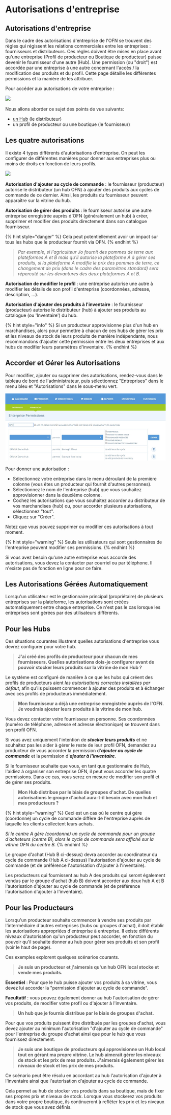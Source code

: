 # Autorisations d'entreprise

## Autorisations d'entreprise

Dans le cadre des autorisations d'entreprise de l'OFN se trouvent des règles qui régissent les relations commerciales entre les entreprises : fournisseurs et distributeurs. Ces règles doivent être mises en place avant qu'une entreprise \(Profil de producteur ou Boutique de producteur\) puisse devenir le fournisseur d'une autre \(Hub\). Une permission \(ou "droit"\) est accordée par une entreprise à une autre concernant l'accès / la modification des produits et du profil. Cette page détaille les différentes permissions et la manière de les attribuer. 

Pour accéder aux autorisations de votre entreprise :

![](../../.gitbook/assets/permissions.gif)

Nous allons aborder ce sujet des points de vue suivants:

* [un Hub](enterprise-to-enterprise-permissions-e2es.md#hub-perspective) \(le distributeur\)
* un profil de producteur ou une boutique \(le fournisseur\)

## Les quatre autorisations 

Il existe 4 types différents d'autorisations d'entreprise. On peut les configurer de différentes manières pour donner aux entreprises plus ou moins de droits en fonction de leurs profils.

![](../../.gitbook/assets/e2emenu2.jpg)

**Autorisation d'ajouter au cycle de commande** : le fournisseur \(producteur\) autorise le distributeur \(un hub OFN\) à ajouter des produits aux cycles de commande de ce dernier. Ainsi, les produits du fournisseur peuvent apparaître sur la vitrine du hub. 

**Autorisation de gérer des produits** : le fournisseur autorise une autre entreprise enregistrée auprès d'OFN \(généralement un hub\) à créer, supprimer et modifier des produits directement dans son catalogue fournisseur.

{% hint style="danger" %}
Cela peut potentiellement avoir un impact sur tous les hubs que le producteur fournit via OFN.
{% endhint %}

> _Par exemple, si l'agriculteur Jo fournit des pommes de terre aux plateformes A et B mais qu'il autorise la plateforme A à gérer ses produits, si la plateforme A modifie le prix des pommes de terre, ce changement de prix \(dans le cadre des paramètres standard\) sera répercuté sur les devantures des deux plateformes A et B._

**Autorisation de modifier le profil** : une entreprise autorise une autre à modifier les détails de son profil d'entreprise \(coordonnées, adresse, description, ...\). 

**Autorisation d'ajouter des produits à l'inventaire** : le fournisseur \(producteur\) autorise le distributeur \(hub\) à ajouter ses produits au catalogue \(ou 'Inventaire'\) du hub.

{% hint style="info" %}
Si un producteur approvisionne plus d'un hub en marchandises, alors pour permettre à chacun de ces hubs de gérer les prix et les niveaux de stock de leurs produits de manière indépendante, nous recommandons d'ajouter cette permission entre les deux entreprises et aux hubs de modifier leurs paramètres d'inventaire.
{% endhint %}

## Accorder et Gérer les Autorisations

Pour modifier, ajouter ou supprimer des autorisations, rendez-vous dans le tableau de bord de l'administrateur, puis sélectionnez "Entreprises" dans le menu bleu et "Autorisations" dans le sous-menu vert.

![](../../.gitbook/assets/e2emenu.jpg)

Pour donner une autorisation :

* Sélectionnez votre entreprise dans le menu déroulant de la première colonne \(vous êtes un producteur qui fournit d'autres personnes\). 
* Sélectionnez le nom de l'entreprise \(hub\) que vous souhaitez approvisionner dans la deuxième colonne. 
* Cochez les autorisations que vous souhaitez accorder au distributeur de vos marchandises \(hub\) ou, pour accorder plusieurs autorisations, sélectionnez "tout". 
* Cliquez sur "Créer".

Notez que vous pouvez supprimer ou modifier ces autorisations à tout moment.

{% hint style="warning" %}
Seuls les utilisateurs qui sont gestionnaires de l'entreprise peuvent modifier ses permissions.
{% endhint %}



Si vous avez besoin qu'une autre entreprise vous accorde des autorisations, vous devez la contacter par courriel ou par téléphone. Il n'existe pas de fonction en ligne pour ce faire.

## Les Autorisations Gérées Automatiquement

Lorsqu'un utilisateur est le gestionnaire principal \(propriétaire\) de plusieurs entreprises sur la plateforme, les autorisations sont créées automatiquement entre chaque entreprise. Ce n'est pas le cas lorsque les entreprises sont gérées par des utilisateurs différents.

## Pour les Hubs

Ces situations courantes illustrent quelles autorisations d'entreprise vous devrez configurer pour votre hub.

> **J'ai créé des profils de producteur pour chacun de mes fournisseurs. Quelles autorisations dois-je configurer avant de pouvoir stocker leurs produits sur la vitrine de mon Hub ?**

Le système est configuré de manière à ce que les hubs qui créent des profils de producteurs aient _les autorisations correctes installées par défaut_, afin qu'ils puissent commencer à ajouter des produits et à échanger avec ces profils de producteurs immédiatement.

> **Mon fournisseur a déjà une entreprise enregistrée auprès de l'OFN. Je voudrais ajouter leurs produits à la vitrine de mon hub.**

Vous devez contacter votre fournisseur en personne. Ses coordonnées \(numéro de téléphone, adresse et adresse électronique\) se trouvent dans son profil OFN.

Si vous avez uniquement l'intention de _**stocker leurs produits**_ et ne souhaitez pas les aider à gérer le reste de leur profil OFN, demandez au producteur de vous accorder la permission d'_**ajouter au cycle de commande**_ et la permission d'_**ajouter à l'inventaire**_. 

Si le fournisseur souhaite que vous, en tant que gestionnaire de Hub, l'aidiez à organiser son entreprise OFN, il peut vous accorder les quatre permissions. Dans ce cas, vous serez en mesure de modifier son profil et de gérer ses produits.

> **Mon Hub distribue par le biais de groupes d'achat. De quelles autorisations le groupe d'achat aura-t-il besoin avec mon hub et mes producteurs ?**

{% hint style="warning" %}
Ceci est un cas où le centre qui gère \(coordonne\) un cycle de commande diffère de l'entreprise auprès de laquelle les clients collectent leurs achats. 

_Si le centre A gère \(coordonne\) un cycle de commande pour un groupe d'acheteurs \(centre B\), alors le cycle de commande sera affiché sur la vitrine OFN du centre B._
{% endhint %}

Le groupe d'achat \(Hub B ci-dessus\) devra accorder au coordinateur du cycle de commande \(Hub A ci-dessus\) l'autorisation d'ajouter au cycle de commande \(et de préférence l'autorisation d'ajouter à l'inventaire\).

Les producteurs qui fournissent au hub A des produits qui seront également vendus par le groupe d'achat \(hub B\) doivent accorder aux deux hub A et B l'autorisation d'ajouter au cycle de commande \(et de préférence l'autorisation d'ajouter à l'inventaire\).

## Pour les Producteurs

Lorsqu'un producteur souhaite commencer à vendre ses produits par l'intermédiaire d'autres entreprises \(hubs ou groupes d'achat\), il doit établir les autorisations appropriées d'entreprise à entreprise. Il existe différents niveaux d'autorisation qu'un producteur peut accorder, en fonction du pouvoir qu'il souhaite donner au hub pour gérer ses produits et son profil \(voir le haut de page\). 

Ces exemples explorent quelques scénarios courants.

> **Je suis un producteur et j'aimerais qu'un hub OFN local stocke et vende mes produits.**

**Essentiel** : Pour que le hub puisse ajouter vos produits à sa vitrine, vous devez lui accorder la "permission d'ajouter au cycle de commande". 

**Facultatif** : vous pouvez également donner au hub l'autorisation de gérer vos produits, de modifier votre profil ou d'ajouter à l'inventaire.

> **Un hub que je fournis distribue par le biais de groupes d'achat.**

Pour que vos produits puissent être distribués par les groupes d'achat, vous devez ajouter au minimum l'autorisation "d'ajouter au cycle de commande" pour l'entreprise du groupe d'achat ainsi que pour le hub que vous fournissez directement.

> **Je suis une boutique de producteurs qui approvisionne un Hub local tout en gérant ma propre vitrine. Le hub aimerait gérer les niveaux de stock et les prix de mes produits. J'aimerais également gérer les niveaux de stock et les prix de mes produits.**

Ce scénario peut être résolu en accordant au hub l'autorisation d'ajouter à l'inventaire ainsi que l'autorisation d'ajouter au cycle de commande. 

Cela permet au hub de stocker vos produits dans sa boutique, mais de fixer ses propres prix et niveaux de stock. Lorsque vous stockerez vos produits dans votre propre boutique, ils continueront à refléter les prix et les niveaux de stock que vous avez définis.

